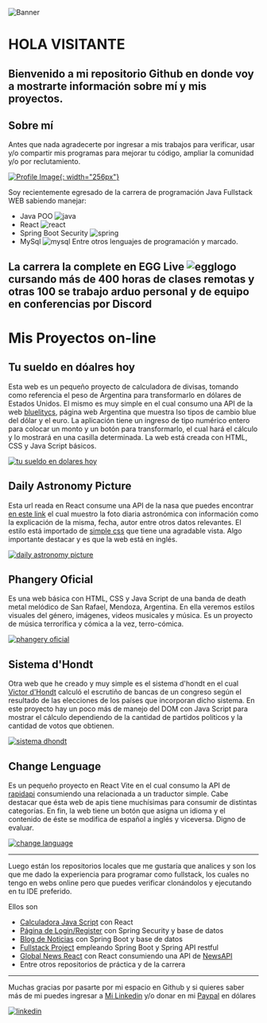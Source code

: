 ![Banner](https://github.com/saulocid/saulocid/blob/main/BannerProgramaci%C3%B3n.jpg)
# HOLA VISITANTE

Bienvenido a mi repositorio Github en donde voy a mostrarte información sobre mí y mis proyectos.
---

## Sobre mí

Antes que nada agradecerte por ingresar a mis trabajos para verificar, usar y/o compartir mis programas para mejorar tu código, ampliar la comunidad y/o por reclutamiento.

[![Profile Image](https://github.com/saulocid/saulocid/blob/main/Perfil.jpg){: width="256px"}]()

Soy recientemente egresado de la carrera de programación Java Fullstack WEB sabiendo manejar:
* Java POO ![java](https://github.com/saulocid/saulocid/blob/main/java128.png)
* React ![react](https://github.com/saulocid/saulocid/blob/main/react128.png)
* Spring Boot Security ![spring](https://github.com/saulocid/saulocid/blob/main/spring128.png)
* MySql ![mysql](https://github.com/saulocid/saulocid/blob/main/mysql128.png)
Entre otros lenguajes de programación y marcado.

La carrera la complete en EGG Live ![egglogo](https://github.com/saulocid/saulocid/blob/main/EggLogo.png) cursando más de 400 horas de clases remotas y otras 100 se trabajo arduo personal y de equipo en conferencias por Discord
---

# Mis Proyectos on-line

## Tu sueldo en dóalres hoy

Esta web es un pequeño proyecto de calculadora de divisas, tomando como referencia el peso de Argentina para transformarlo en dólares de Estados Unidos. El mismo es muy simple en el cual consumo una API de la web [bluelitycs](https://bluelytics.com.ar/#!/), página web Argentina que muestra lso tipos de cambio blue del dólar y el euro.
La aplicación tiene un ingreso de tipo numérico entero para colocar un monto y un botón para transformarlo, el cual hará el cálculo y lo mostrará en una casilla determinada.
La web está creada con HTML, CSS y Java Script básicos.

[![tu sueldo en dolares hoy](https://github.com/saulocid/saulocid/blob/main/TuSueldoEnDolaresHoy.jpg)](https://tusueldoendolareshoy.github.io)

## Daily Astronomy Picture

Esta url reada en React consume una API de la nasa que puedes encontrar [en este link](https://api.nasa.gov/) el cual muestro la foto diaria astronómica con información como la explicación de la misma, fecha, autor entre otros datos relevantes.
El estilo está importado de [simple css](https://simplecss.org/) que tiene una agradable vista.
Algo importante destacar y es que la web está en inglés.

[![daily astronomy picture](https://github.com/saulocid/saulocid/blob/main/DailyAstronomyPicture.jpg)](https://dailyastronomypicture.github.io)

## Phangery Oficial

Es una web básica con HTML, CSS y Java Script de una banda de death metal melódico de San Rafael, Mendoza, Argentina.
En ella veremos estilos visuales del género, imágenes, videos musicales y música.
Es un proyecto de música terrorífica y cómica a la vez, terro-cómica.

[![phangery oficial](https://github.com/saulocid/saulocid/blob/main/PhangeryOficial.jpg)](https://phangeryoficial.github.io/)

## Sistema d'Hondt

Otra web que he creado y muy simple es el sistema d'hondt en el cual [Victor d'Hondt](https://es.wikipedia.org/wiki/Sistema_D%27Hondt) calculó el escrutiño de bancas de un congreso según el resultado de las elecciones de los países que incorporan dicho sistema.
En este proyecto hay un poco más de manejo del DOM con Java Script para mostrar el cálculo dependiendo de la cantidad de partidos políticos y la cantidad de votos que obtienen.

[![sistema dhondt](https://github.com/saulocid/saulocid/blob/main/SistemaDhondt.jpg)](https://sistemadhondt.github.io/)

## Change Lenguage

Es un pequeño proyecto en React Vite en el cual consumo la API de [rapidapi](https://rapidapi.com/hub) consumiendo una relacionada a un traductor simple. Cabe destacar que ésta web de apis tiene muchísimas para consumir de distintas categorías.
En fin, la web tiene un botón que asigna un idioma y el contenido de éste se modifica de español a inglés y viceversa. Digno de evaluar.

[![change language](https://github.com/saulocid/saulocid/blob/main/ChangeLanguages.jpg)](https://changelanguage.github.io/)

---

Luego están los repositorios locales que me gustaría que analices y son los que me dado la experiencia para programar como fullstack, los cuales no tengo en webs online pero que puedes verificar clonándolos y ejecutando en tu IDE preferido.

Ellos son
* [Calculadora Java Script](https://github.com/saulocid/Calculadora-JavaScript-React) con React
* [Página de Login/Register](https://github.com/saulocid/Pagina-de-inicio-con-Spring-Security) con Spring Security y base de datos
* [Blog de Noticias](https://github.com/saulocid/NoticiAPP-blog-de-noticias) con Spring Boot y base de datos
* [Fullstack Project](https://github.com/saulocid/Proyecto-API-SpringRestful-React) empleando Spring Boot y Spring API restful
* [Global News React](https://github.com/saulocid/global-news-react) con React consumiendo una API de [NewsAPI](https://newsapi.org/)
* Entre otros repositorios de práctica y de la carrera
---

Muchas gracias por pasarte por mi espacio en Github y si quieres saber más de mi puedes ingresar a [Mi Linkedin](https://www.linkedin.com/in/saulociddev/) y/o donar en mi [Paypal](http://paypal.me/saulocid) en dólares

[![linkedin](https://github.com/saulocid/saulocid/blob/main/LinkedinProfile.jpg)](https://www.linkedin.com/in/saulociddev/)

